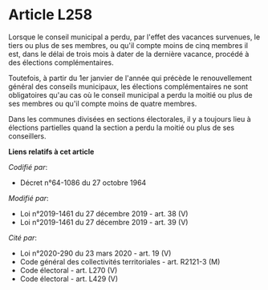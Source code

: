 # Article L258

Lorsque le conseil municipal a perdu, par l'effet des vacances survenues, le tiers ou plus de ses membres, ou qu'il compte
moins de cinq membres il est, dans le délai de trois mois à dater de la dernière vacance, procédé à des élections
complémentaires.

Toutefois, à partir du 1er janvier de l'année qui précède le renouvellement général des conseils municipaux, les élections
complémentaires ne sont obligatoires qu'au cas où le conseil municipal a perdu la moitié ou plus de ses membres ou qu'il
compte moins de quatre membres.

Dans les communes divisées en sections électorales, il y a toujours lieu à élections partielles quand la section a perdu la
moitié ou plus de ses conseillers.

**Liens relatifs à cet article**

_Codifié par_:

  - Décret n°64-1086 du 27 octobre 1964

_Modifié par_:

  - Loi n°2019-1461 du 27 décembre 2019 - art. 38 (V)
  - Loi n°2019-1461 du 27 décembre 2019 - art. 39 (V)

_Cité par_:

  - Loi n°2020-290 du 23 mars 2020 - art. 19 (V)
  - Code général des collectivités territoriales - art. R2121-3 (M)
  - Code électoral - art. L270 (V)
  - Code électoral - art. L429 (V)
